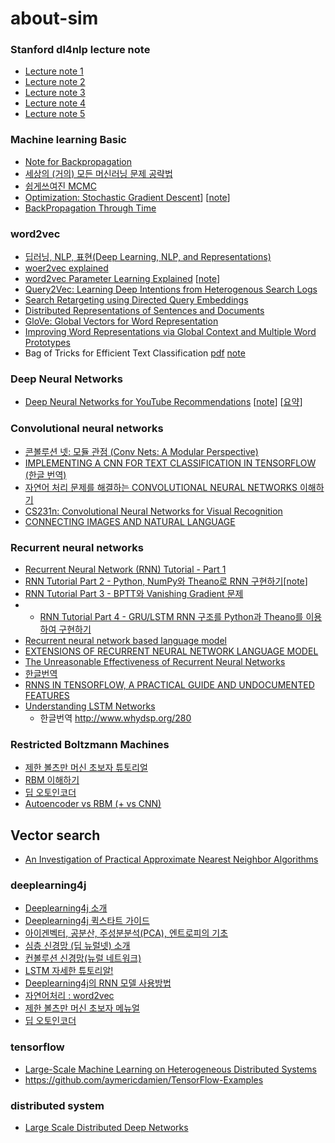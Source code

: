 # about-sim

### Stanford dl4nlp lecture note
* [Lecture note 1](http://cs224d.stanford.edu/lecture_notes/notes1.pdf)
* [Lecture note 2](http://cs224d.stanford.edu/lecture_notes/notes2.pdf)
* [Lecture note 3](http://cs224d.stanford.edu/lecture_notes/notes3.pdf)
* [Lecture note 4](http://cs224d.stanford.edu/lecture_notes/notes4.pdf)
* [Lecture note 5](http://cs224d.stanford.edu/lecture_notes/LectureNotes5.pdf)

### Machine learning Basic
* [Note for Backpropagation](https://www.ics.uci.edu/~pjsadows/notes.pdf)
* [세상의 (거의) 모든 머신러닝 문제 공략법](http://keunwoochoi.blogspot.sg/2016/08/blog-post.html)
* [쉽게쓰여진 MCMC](http://blog.naver.com/rupy400/220775812498)
* [Optimization: Stochastic Gradient Descent](http://cs231n.github.io/optimization-1/#analytic)] [[note]()]
* [BackPropagation Through Time](http://ir.hit.edu.cn/~jguo/docs/notes/bptt.pdf)

### word2vec
* [딥러닝, NLP, 표현(Deep Learning, NLP, and Representations)](http://blog.naver.com/rupy400/220788129840) 
* [woer2vec explained](http://arxiv.org/pdf/1402.3722v1.pdf)
* [word2vec Parameter Learning Explained](http://www-personal.umich.edu/~ronxin/pdf/w2vexp.pdf) [[note](https://www.evernote.com/shard/s29/sh/e0af0845-ff9a-485c-a919-2d5d476f0a56/e22b7ece75f76ce8a3e0d469f78ef131)]
* [Query2Vec: Learning Deep Intentions from Heterogenous Search Logs](http://www.cs.cmu.edu/~dongyeok/papers/query2vec_v0.2.pdf)
* [Search Retargeting using Directed Query Embeddings](http://astro.temple.edu/~tua95067/grbovic2015wwwA.pdf)
* [Distributed Representations of Sentences and Documents](https://cs.stanford.edu/~quocle/paragraph_vector.pdf)
* [GloVe: Global Vectors for Word Representation](http://nlp.stanford.edu/pubs/glove.pdf)
* [Improving Word Representations via Global Context and Multiple Word Prototypes](http://www.aclweb.org/anthology/P12-1092)
* Bag of Tricks for Efficient Text Classification [pdf](https://arxiv.org/pdf/1607.01759v3.pdf) [note](https://www.evernote.com/shard/s29/sh/8c779373-29d7-46f7-aa1d-929feecd3867/8fef8f3a842d2a64b4e16cfa66a3a775)

### Deep Neural Networks
* [Deep Neural Networks for YouTube Recommendations](https://static.googleusercontent.com/media/research.google.com/ko//pubs/archive/45530.pdf) [[note](https://www.evernote.com/shard/s29/sh/4b34b0c8-0a51-4c1a-bea9-ffd7d5c80f8c/48e109cd29c4f767a68aa3be37584252)] [[요약](http://keunwoochoi.blogspot.sg/2016/09/deep-neural-networks-for-youtube.html)]


### Convolutional neural networks
* [콘볼루션 넷: 모듈 관점 (Conv Nets: A Modular Perspective)](http://blog.naver.com/rupy400/220788125109)  
* [IMPLEMENTING A CNN FOR TEXT CLASSIFICATION IN TENSORFLOW (한글 번역)](http://blog.naver.com/rupy400/220777178142) 
* [자연어 처리 문제를 해결하는 CONVOLUTIONAL NEURAL NETWORKS 이해하기](http://blog.naver.com/rupy400/220776488979)  
* [CS231n: Convolutional Neural Networks for Visual Recognition](http://aikorea.org/cs231n/)
* [CONNECTING IMAGES AND NATURAL LANGUAGE](http://cs.stanford.edu/people/karpathy/main.pdf)

### Recurrent neural networks
* [Recurrent Neural Network (RNN) Tutorial - Part 1](http://aikorea.org/blog/rnn-tutorial-1/)
* [RNN Tutorial Part 2 - Python, NumPy와 Theano로 RNN 구현하기](http://aikorea.org/blog/rnn-tutorial-2/)[[note](https://www.evernote.com/shard/s29/sh/a9afa6e5-7625-48d3-aebf-c5b1d365f963/109374ba7b27907431c8829469a9f56f)]
* [RNN Tutorial Part 3 - BPTT와 Vanishing Gradient 문제](http://aikorea.org/blog/rnn-tutorial-3/)
* * [RNN Tutorial Part 4 - GRU/LSTM RNN 구조를 Python과 Theano를 이용하여 구현하기](http://aikorea.org/blog/rnn-tutorial-4/)
* [Recurrent neural network based language model](http://www.fit.vutbr.cz/research/groups/speech/publi/2010/mikolov_interspeech2010_IS100722.pdf)
* [EXTENSIONS OF RECURRENT NEURAL NETWORK LANGUAGE MODEL](http://www.fit.vutbr.cz/research/groups/speech/publi/2011/mikolov_icassp2011_5528.pdf) 
* [The Unreasonable Effectiveness of Recurrent Neural Networks](http://karpathy.github.io/2015/05/21/rnn-effectiveness/)
 * [한글번역](https://tgjeon.github.io/post/rnns-in-tensorflow/ )
* [RNNS IN TENSORFLOW, A PRACTICAL GUIDE AND UNDOCUMENTED FEATURES](http://www.wildml.com/2016/08/rnns-in-tensorflow-a-practical-guide-and-undocumented-features/)
* [Understanding LSTM Networks](https://colah.github.io/posts/2015-08-Understanding-LSTMs/)
  * 한글번역 http://www.whydsp.org/280

### Restricted Boltzmann Machines
* [제한 볼츠만 머신 초보자 튜토리얼](http://blog.naver.com/rupy400/220793514761)
* [RBM 이해하기](https://kyulabs.blogspot.kr/2016/08/rbm.html)
* [딥 오토인코더](https://kyulabs.blogspot.kr/2016/08/blog-post_14.html)
* [Autoencoder vs RBM (+ vs CNN)](http://khanrc.tistory.com/entry/Autoencoder-vs-RBM-vs-CNN)

## Vector search 
* [An Investigation of Practical Approximate
Nearest Neighbor Algorithms](http://www.cs.cmu.edu/~agray/approxnn.pdf)

### deeplearning4j
* [Deeplearning4j 소개](http://deeplearning4j.org/kr-index.html)
* [Deeplearning4j 퀵스타트 가이드](http://deeplearning4j.org/kr-quickstart)
* [아이겐벡터, 공분산, 주성분분석(PCA), 엔트로피의 기초](http://deeplearning4j.org/kr-eigenvector)
* [심층 신경망 (딥 뉴럴넷) 소개](http://deeplearning4j.org/kr-neuralnet-overview.html)
* [컨볼루션 신경망(뉴럴 네트워크)](http://deeplearning4j.org/kr-convolutionnets)
* [LSTM 자세한 튜토리알!](http://deeplearning4j.org/kr-lstm.html) 
* [Deeplearning4j의 RNN 모델 사용방법](http://deeplearning4j.org/kr-usingrnns.html)
* [자연어처리 : word2vec](http://deeplearning4j.org/kr-word2vec)
* [제한 볼츠만 머신 초보자 메뉴얼](http://blog.naver.com/rupy400/220793514761)
* [딥 오토인코더](https://kyulabs.wordpress.com/2016/08/21/%EB%94%A5-%EC%98%A4%ED%86%A0%EC%9D%B8%EC%BD%94%EB%8D%94/)

### tensorflow
* [Large-Scale Machine Learning on Heterogeneous Distributed Systems](http://download.tensorflow.org/paper/whitepaper2015.pdf)
* https://github.com/aymericdamien/TensorFlow-Examples

### distributed system
* [Large Scale Distributed Deep Networks](https://static.googleusercontent.com/media/research.google.com/en//archive/large_deep_networks_nips2012.pdf)
